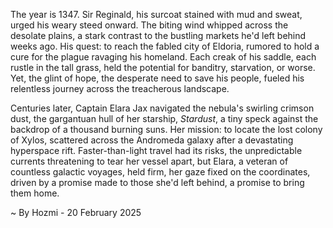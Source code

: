 
The year is 1347.  Sir Reginald, his surcoat stained with mud and sweat, urged his weary steed onward.  The biting wind whipped across the desolate plains, a stark contrast to the bustling markets he'd left behind weeks ago.  His quest: to reach the fabled city of Eldoria, rumored to hold a cure for the plague ravaging his homeland. Each creak of his saddle, each rustle in the tall grass, held the potential for banditry, starvation, or worse.  Yet, the glint of hope, the desperate need to save his people, fueled his relentless journey across the treacherous landscape.

Centuries later, Captain Elara Jax navigated the nebula's swirling crimson dust, the gargantuan hull of her starship, *Stardust*, a tiny speck against the backdrop of a thousand burning suns. Her mission: to locate the lost colony of Xylos, scattered across the Andromeda galaxy after a devastating hyperspace rift.  Faster-than-light travel had its risks, the unpredictable currents threatening to tear her vessel apart, but Elara, a veteran of countless galactic voyages, held firm, her gaze fixed on the coordinates, driven by a promise made to those she'd left behind, a promise to bring them home.

~ By Hozmi - 20 February 2025
